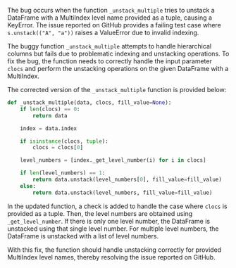 The bug occurs when the function `_unstack_multiple` tries to unstack a DataFrame with a MultiIndex level name provided as a tuple, causing a KeyError. The issue reported on GitHub provides a failing test case where `s.unstack(("A", "a"))` raises a ValueError due to invalid indexing.

The buggy function `_unstack_multiple` attempts to handle hierarchical columns but fails due to problematic indexing and unstacking operations. To fix the bug, the function needs to correctly handle the input parameter `clocs` and perform the unstacking operations on the given DataFrame with a MultiIndex.

The corrected version of the `_unstack_multiple` function is provided below:

```python
def _unstack_multiple(data, clocs, fill_value=None):
    if len(clocs) == 0:
        return data

    index = data.index

    if isinstance(clocs, tuple):
        clocs = clocs[0]

    level_numbers = [index._get_level_number(i) for i in clocs]

    if len(level_numbers) == 1:
        return data.unstack(level_numbers[0], fill_value=fill_value)
    else:
        return data.unstack(level_numbers, fill_value=fill_value)
```

In the updated function, a check is added to handle the case where `clocs` is provided as a tuple. Then, the level numbers are obtained using `_get_level_number`. If there is only one level number, the DataFrame is unstacked using that single level number. For multiple level numbers, the DataFrame is unstacked with a list of level numbers.

With this fix, the function should handle unstacking correctly for provided MultiIndex level names, thereby resolving the issue reported on GitHub.